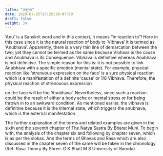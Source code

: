 ```yaml
---
title: "अनुभाव"
date: 2020-07-25T17:25:30-07:00
draft: false
weight: 30
---
```


‘Anu’ is a Sanskrit word and in this context, it means “in reaction to”! Here in this case since it is the natural reaction of body to ‘Vibhava’ it is termed as ‘Anubhava’. Apparently, there is a very thin line of demarcation between the two; yet they cannot be termed as the same because Vibhava is the cause and Anubhava is its Consequence. Vibhava is definitive whereas Anubhava is not definitive. The simple reason for this is: it is not possible to link Anubhava with a specific emotion (mental state). For example, physical reaction like ‘strenuous expression on the face’ is a sure physical reaction which is a manifestation of a definite ‘cause’ or 1/8 Vibhava. Therefore, the physical reaction of strenouous expression

on the face will be the ‘Anubhava’. Nevertheless, since such a reaction could be the result of either a body ache or mental stress or for being thrown in to an awkward condition. As mentioned earlier, the vibhava is definitive because it is the internal state, which triggers the anubhava, which is the external manifestation.


The further explanation of the terms and related examples are given in the sixth and the seventh chapter of The Natya Sastra By Bharat Muni. To begin with, the analysis of the chapter six and following by chapter seven, which is as per the slokas. And the terms of Bhavas and Rasa which are also discussed in the chapter seven of the same will be taken in the chronology. (Ref: Rasa Theory By Shree. G K Bhatt M S University of Baroda)


